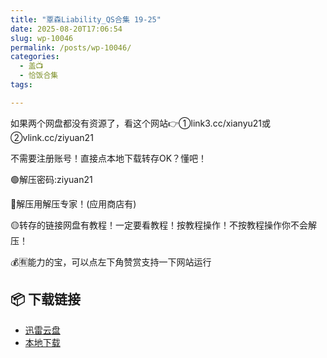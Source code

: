 ```yaml
---
title: "覃森Liability_QS合集 19-25"
date: 2025-08-20T17:06:54
slug: wp-10046
permalink: /posts/wp-10046/
categories:
  - 盖📺
  - 恰饭合集
tags:

---
```


如果两个网盘都没有资源了，看这个网站👉①link3.cc/xianyu21或②vlink.cc/ziyuan21

不需要注册账号！直接点本地下载转存OK？懂吧！

🟢解压密码:ziyuan21

🔵解压用解压专家！(应用商店有)

🟡转存的链接网盘有教程！一定要看教程！按教程操作！不按教程操作你不会解压！

💰🈶能力的宝，可以点左下角赞赏支持一下网站运行

## 📦 下载链接
- [迅雷云盘](https://blziyuan21.com/pay-download/10046?key=686e090e1b&down_id=0)
- [本地下载](https://blziyuan21.com/pay-download/10046?key=686e090e1b&down_id=1)

